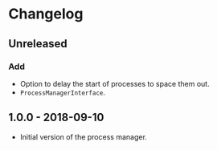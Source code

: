 # Changelog

## Unreleased

### Add

- Option to delay the start of processes to space them out.
- `ProcessManagerInterface`.

## 1.0.0 - 2018-09-10

- Initial version of the process manager.
